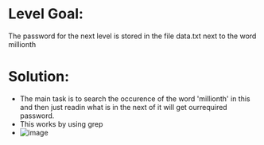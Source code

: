 
# Level Goal: 

The password for the next level is stored in the file data.txt next to the word millionth

# Solution: 
  * The main task is to search the occurence of the word 'millionth' in this and then just readin what is in the next of it will get ourrequired password.
  * This works by using grep
  * ![image](https://github.com/user-attachments/assets/bb6a09b6-2447-4144-8aaf-1d8c67e6b117)
